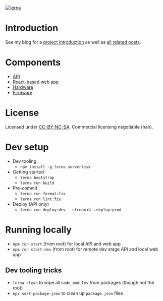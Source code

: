 [![lerna](https://img.shields.io/badge/maintained%20with-lerna-cc00ff.svg)](https://lerna.js.org/)

# Introduction

See my blog for a [project introduction](https://www.grumpycorp.com/posts/warm-and-fuzzy/intro/)
as well as [all related posts](https://www.grumpycorp.com/tags/posts/warm-and-fuzzy).

# Components

- [API](api/README.md)
- [React-based web app](webapp/README.md)
- [Hardware](hardware/README.md)
- [Firmware](firmware/README.md)

# License

Licensed under [CC-BY-NC-SA](LICENSE.md). Commercial licensing negotiable (hah).

# Dev setup

- Dev tooling
  - `npm install -g lerna serverless`
- Getting started
  - `lerna bootstrap`
  - `lerna run build`
- Pre-commit
  - `lerna run format:fix`
  - `lerna run lint:fix`
- Deploy (API only)
  - `lerna run deploy:dev --stream` or ...`deploy:prod`

# Running locally

- `npm run start` (from root) for local API and web app
- `npm run start-dev` (from root) for remote dev stage API and local web app

## Dev tooling tricks

- `lerna clean` to wipe all `node_modules` from packages (though not the root)
- `npx sort-package-json` to clean up `package.json` files
